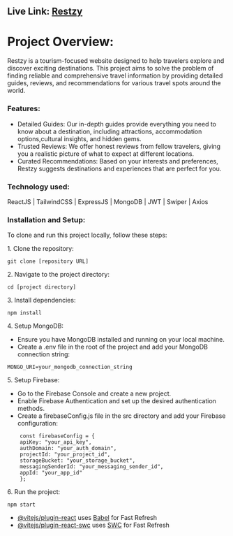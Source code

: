 <h2>Live Link: <a href="https://sunny-queijadas-e153d1.netlify.app/">Restzy</a></h2>
<h1>Project Overview:</h1>
<p>Restzy is a tourism-focused website designed to help travelers explore and discover exciting destinations. This project aims to solve the problem of finding reliable and comprehensive travel information by providing detailed guides, reviews, and recommendations for various travel spots around the world.</p>

<h3>Features:</h3>
<ul>
  <li>Detailed Guides: Our in-depth guides provide everything you need to know about a destination, including attractions, accommodation options,cultural insights, and hidden gems.</li>
  <li>Trusted Reviews: We offer honest reviews from fellow travelers, giving you a realistic picture of what to expect at different locations.</li>
  <li>Curated Recommendations: Based on your interests and preferences, Restzy suggests destinations and experiences that are perfect for you.</li>
</ul>
<h3>Technology used:</h3>
<p>ReactJS | TailwindCSS | ExpressJS | MongoDB | JWT  |  Swiper | Axios
</p>

<h3>Installation and Setup:</h3>
<p>
  To clone and run this project locally, follow these steps:
</p>
<p>
 1. Clone the repository:<br>

  ```
git clone [repository URL]
```

</p>
<p>
2. Navigate to the project directory:<br>

  ```
cd [project directory]
```

</p>
<p>
3. Install dependencies:<br>

  ```
npm install
```

</p>
<p>
  4. Setup MongoDB:<br>
  <ul>
    <li>Ensure you have MongoDB installed and running on your local machine.<br></li>
    <li> Create a .env file in the root of the project and add your MongoDB connection string:<br></li>  
    </ul>
    
  ```
MONGO_URI=your_mongodb_connection_string
```

     
 
</p>
<p>
  5. Setup Firebase:<br>
  <ul>
    <li>Go to the Firebase Console and create a new project.</li>
    <li>Enable Firebase Authentication and set up the desired authentication methods.</li>
    <li>Create a firebaseConfig.js file in the src directory and add your Firebase configuration:</li>
    </ul> 
</p>

```
    const firebaseConfig = {
    apiKey: "your_api_key",
    authDomain: "your_auth_domain",
    projectId: "your_project_id",
    storageBucket: "your_storage_bucket",
    messagingSenderId: "your_messaging_sender_id",
    appId: "your_app_id"
    };
```

<p>
6. Run the project:<br>

  ```
npm start
```

</p>




- [@vitejs/plugin-react](https://github.com/vitejs/vite-plugin-react/blob/main/packages/plugin-react/README.md) uses [Babel](https://babeljs.io/) for Fast Refresh
- [@vitejs/plugin-react-swc](https://github.com/vitejs/vite-plugin-react-swc) uses [SWC](https://swc.rs/) for Fast Refresh
